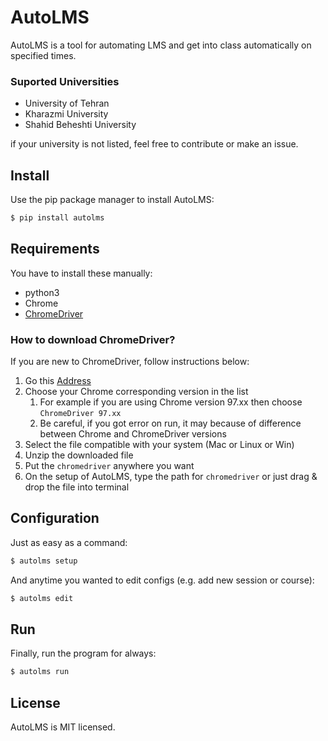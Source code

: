 # AutoLMS

AutoLMS is a tool for automating LMS and get into class automatically on specified times.

### Suported Universities

- University of Tehran
- Kharazmi University
- Shahid Beheshti University

if your university is not listed, feel free to contribute or make an issue.

## Install

Use the pip package manager to install AutoLMS:

```sh
$ pip install autolms
```

## Requirements

You have to install these manually:

- python3
- Chrome
- [ChromeDriver](https://chromedriver.chromium.org/downloads)

### How to download ChromeDriver?

If you are new to ChromeDriver, follow instructions below:

1) Go this [Address](https://chromedriver.chromium.org/downloads)
2) Choose your Chrome corresponding version in the list
    1) For example if you are using Chrome version 97.xx then choose
       `ChromeDriver 97.xx`
    2) Be careful, if you got error on run, it may because of difference between Chrome and ChromeDriver versions
3) Select the file compatible with your system (Mac or Linux or Win)
4) Unzip the downloaded file
5) Put the `chromedriver` anywhere you want
6) On the setup of AutoLMS, type the path for `chromedriver` or just drag & drop the file into terminal

## Configuration

Just as easy as a command:

```sh
$ autolms setup
```

And anytime you wanted to edit configs (e.g. add new session or course):

```sh
$ autolms edit
```

## Run

Finally, run the program for always:

```sh
$ autolms run
```

## License

AutoLMS is MIT licensed.